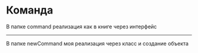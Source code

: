 # Команда
В папке command реализация как в книге через интерфейс
***
В папке newCommand моя реализация через класс и создание объекта
